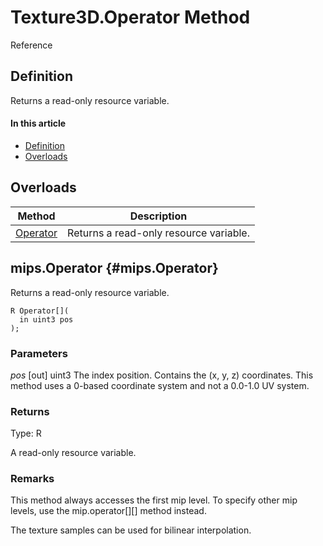 # Texture3D.Operator Method

Reference

## Definition

Returns a read-only resource variable.

#### In this article

*  [Definition](#definition)
*  [Overloads](#overloads)

## Overloads

| Method | Description |
| ------ | ----------- |
| [Operator](#Operator) | Returns a read-only resource variable. |

## mips.Operator {#mips.Operator}

Returns a read-only resource variable.

```HLSL
R Operator[](
  in uint3 pos
);
```

### Parameters
<i>pos</i> [out] uint3
The index position. Contains the (x, y, z) coordinates.  This method uses a 0-based coordinate system and not a 0.0-1.0 UV system.

### Returns
Type: R

A read-only resource variable.

### Remarks

This method always accesses the first mip level. To specify other mip levels, use the mip.operator[][] method instead.

The texture samples can be used for bilinear interpolation.
